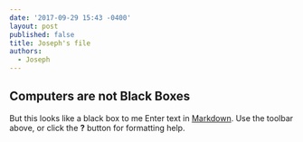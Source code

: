 ```yaml
---
date: '2017-09-29 15:43 -0400'
layout: post
published: false
title: Joseph's file
authors:
  - Joseph
---
```

## Computers are not Black Boxes

But this looks like a black box to me 
Enter text in [Markdown](http://daringfireball.net/projects/markdown/). Use the toolbar above, or click the **?** button for formatting help.
